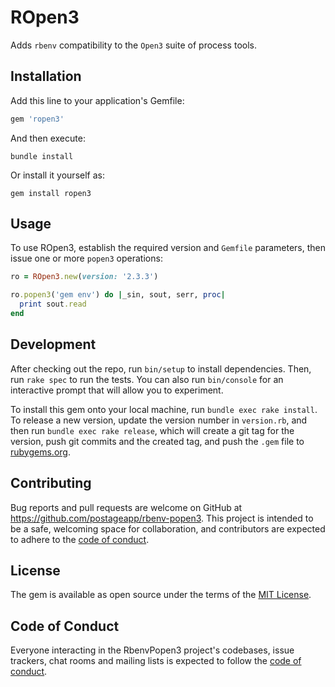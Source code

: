 # ROpen3

Adds `rbenv` compatibility to the `Open3` suite of process tools.

## Installation

Add this line to your application's Gemfile:

```ruby
gem 'ropen3'
```

And then execute:

```shell
bundle install
```

Or install it yourself as:

```gem
gem install ropen3
```

## Usage

To use ROpen3, establish the required version and `Gemfile` parameters, then
issue one or more `popen3` operations:

```ruby
ro = ROpen3.new(version: '2.3.3')

ro.popen3('gem env') do |_sin, sout, serr, proc|
  print sout.read
end
```

## Development

After checking out the repo, run `bin/setup` to install dependencies. Then,
run `rake spec` to run the tests. You can also run `bin/console` for an
interactive prompt that will allow you to experiment.

To install this gem onto your local machine, run `bundle exec rake install`. To release a new version, update the version number in `version.rb`, and then
run `bundle exec rake release`, which will create a git tag for the version,
push git commits and the created tag, and push the `.gem` file to [rubygems.org](https://rubygems.org).

## Contributing

Bug reports and pull requests are welcome on GitHub at
https://github.com/postageapp/rbenv-popen3. This project is intended to be
a safe, welcoming space for collaboration, and contributors are expected to
adhere to the [code of conduct](https://github.com/tadman/rbenv_popen3/blob/master/CODE_OF_CONDUCT.md).

## License

The gem is available as open source under the terms of the [MIT License](https://opensource.org/licenses/MIT).

## Code of Conduct

Everyone interacting in the RbenvPopen3 project's codebases, issue trackers,
chat rooms and mailing lists is expected to follow the [code of conduct](https://github.com/tadman/rbenv_popen3/blob/master/CODE_OF_CONDUCT.md).
